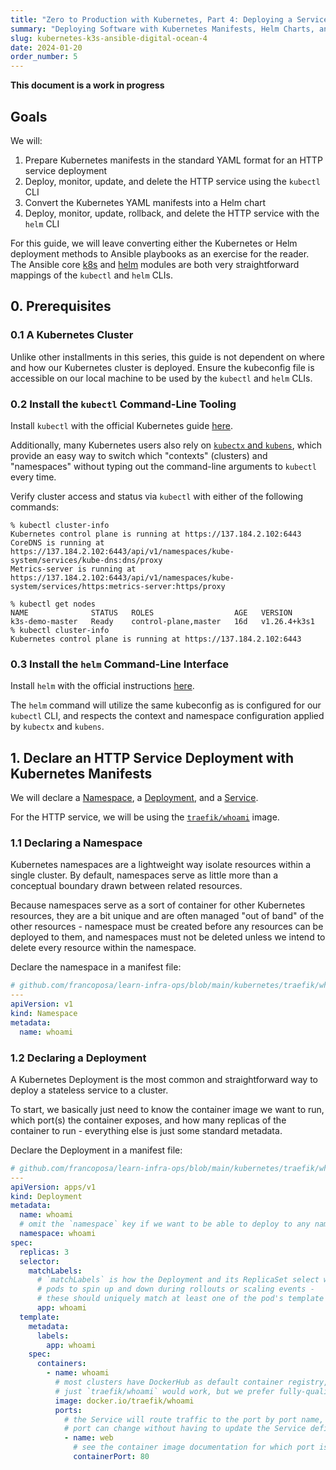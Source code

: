 ```yaml
---
title: "Zero to Production with Kubernetes, Part 4: Deploying a Service to Kubernetes"
summary: "Deploying Software with Kubernetes Manifests, Helm Charts, and Ansible"
slug: kubernetes-k3s-ansible-digital-ocean-4
date: 2024-01-20
order_number: 5
---
```


**This document is a work in progress**

## Goals

We will:

1. Prepare Kubernetes manifests in the standard YAML format for an HTTP service deployment
2. Deploy, monitor, update, and delete the HTTP service using the `kubectl` CLI
3. Convert the Kubernetes YAML manifests into a Helm chart
4. Deploy, monitor, update, rollback, and delete the HTTP service with the `helm` CLI

For this guide, we will leave converting either the Kubernetes or Helm deployment methods
to Ansible playbooks as an exercise for the reader.
The Ansible core [k8s](https://docs.ansible.com/ansible/latest/collections/kubernetes/core/k8s_module.html)
and [helm](https://docs.ansible.com/ansible/latest/collections/kubernetes/core/helm_module.html)
modules are both very straightforward mappings of the `kubectl` and `helm` CLIs.

## 0. Prerequisites

### 0.1 A Kubernetes Cluster

Unlike other installments in this series, this guide is not dependent on where and how our Kubernetes cluster is deployed.
Ensure the kubeconfig file is accessible on our local machine to be used by the `kubectl` and `helm` CLIs.

### 0.2 Install the `kubectl` Command-Line Tooling

Install `kubectl` with the official Kubernetes guide [here](https://kubernetes.io/docs/tasks/tools/#kubectl).

Additionally, many Kubernetes users also rely on [`kubectx` and `kubens`](https://github.com/ahmetb/kubectx),
which provide an easy way to switch which "contexts" (clusters) and "namespaces"
without typing out the command-line arguments to `kubectl` every time.

Verify cluster access and status via `kubectl` with either of the following commands:

```shell
% kubectl cluster-info
Kubernetes control plane is running at https://137.184.2.102:6443
CoreDNS is running at https://137.184.2.102:6443/api/v1/namespaces/kube-system/services/kube-dns:dns/proxy
Metrics-server is running at https://137.184.2.102:6443/api/v1/namespaces/kube-system/services/https:metrics-server:https/proxy

% kubectl get nodes
NAME              STATUS   ROLES                  AGE   VERSION
k3s-demo-master   Ready    control-plane,master   16d   v1.26.4+k3s1
% kubectl cluster-info
Kubernetes control plane is running at https://137.184.2.102:6443
```

### 0.3 Install the `helm` Command-Line Interface

Install `helm` with the official instructions [here](https://helm.sh/docs/intro/install/).

The `helm` command will utilize the same kubeconfig as is configured for our `kubectl` CLI,
and respects the context and namespace configuration applied by `kubectx` and `kubens`.

## 1. Declare an HTTP Service Deployment with Kubernetes Manifests

We will declare a [Namespace](https://kubernetes.io/docs/concepts/overview/working-with-objects/namespaces/),
a [Deployment](https://kubernetes.io/docs/concepts/workloads/controllers/deployment/), and
a [Service](https://kubernetes.io/docs/concepts/services-networking/service/).

For the HTTP service, we will be using the [`traefik/whoami`](https://hub.docker.com/r/traefik/whoami) image.

### 1.1 Declaring a Namespace

Kubernetes namespaces are a lightweight way isolate resources within a single cluster.
By default, namespaces serve as little more than a conceptual boundary drawn between related resources.

Because namespaces serve as a sort of container for other Kubernetes resources,
they are a bit unique and are often managed "out of band" of the other resources -
namespace must be created before any resources can be deployed to them,
and namespaces must not be deleted unless we intend to delete every resource within the namespace.

Declare the namespace in a manifest file: 

```yaml
# github.com/francoposa/learn-infra-ops/blob/main/kubernetes/traefik/whoami/manifests/namespace.yaml
---
apiVersion: v1
kind: Namespace
metadata:
  name: whoami
```

### 1.2 Declaring a Deployment

A Kubernetes Deployment is the most common and straightforward way to deploy a stateless service to a cluster.

To start, we basically just need to know the container image we want to run,
which port(s) the container exposes, and how many replicas of the container to run -
everything else is just some standard metadata.

Declare the Deployment in a manifest file:

```yaml
# github.com/francoposa/learn-infra-ops/blob/main/kubernetes/traefik/whoami/manifests/whoami.yaml
---
apiVersion: apps/v1
kind: Deployment
metadata:
  name: whoami
  # omit the `namespace` key if we want to be able to deploy to any namespace
  namespace: whoami
spec:
  replicas: 3
  selector:
    matchLabels:
      # `matchLabels` is how the Deployment and its ReplicaSet select which
      # pods to spin up and down during rollouts or scaling events -
      # these should uniquely match at least one of the pod's template metadata labels
      app: whoami
  template:
    metadata:
      labels:
        app: whoami
    spec:
      containers:
        - name: whoami
          # most clusters have DockerHub as default container registry, so
          # just `traefik/whoami` would work, but we prefer fully-qualified names
          image: docker.io/traefik/whoami
          ports:
            # the Service will route traffic to the port by port name, so the container's
            # port can change without having to update the Service definition
            - name: web
              # see the container image documentation for which port is exposed
              containerPort: 80
```


[//]: # (...)

[//]: # (#### Create a Namespace)

[//]: # (and use `kubectl apply`  create the namespace on the cluster:)

[//]: # ()
[//]: # (```shell)

[//]: # (% kubectl apply -f kubernetes/traefik/whoami/manifests/namespace.yaml )

[//]: # (namespace/whoami created)

[//]: # (```)

[//]: # ()
[//]: # (#### View Namespaces)

[//]: # ()
[//]: # (Whenever we want to list Kubernetes resources, we start with a `kubectl get [resource type]`:)

[//]: # ()
[//]: # (```shell)

[//]: # (% kubectl get namespace  # or the short version, `kubectl get ns`)

[//]: # (NAME              STATUS   AGE)

[//]: # (kube-system       Active   39d)

[//]: # (kube-public       Active   39d)

[//]: # (kube-node-lease   Active   39d)

[//]: # (default           Active   39d)

[//]: # (whoami            Active    5m)

[//]: # (```)

[//]: # ()
[//]: # (Note that the kubectl output will not tell us which is the current active namespace.)

[//]: # (For that we would need:)

[//]: # ()
[//]: # (```shell)

[//]: # (% kubectl config view | grep namespace)

[//]: # (    namespace: default)

[//]: # (```)

[//]: # ()
[//]: # (or `kubens`, which will highlight the current active namespace:)

[//]: # ()
[//]: # (```shell)

[//]: # (% kubens)

[//]: # (kube-system)

[//]: # (kube-public)

[//]: # (kube-node-lease)

[//]: # (default  # this would be highlighted in our terminal)

[//]: # (whoami)

[//]: # (```)

[//]: # ()
[//]: # (#### Switch Namespaces)

[//]: # ()
[//]: # (Similarly here we can use `kubectl`:)

[//]: # ()
[//]: # (```shell)

[//]: # (kubectl config set-context --current --namespace=whoami)

[//]: # (```)

[//]: # ()
[//]: # (Or again the more convenient `kubens`:)

[//]: # ()
[//]: # (```shell)

[//]: # (% kubens whoami)

[//]: # (Context "default" modified.)

[//]: # (Active namespace is "whoami".)

[//]: # (```)